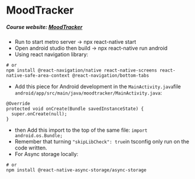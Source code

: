 # MoodTracker
##### Course website: [MoodTracker](https://kadikraman.github.io/react-native-beyond-basics/)
- Run to start metro server -> npx react-native start
- Open android studio then build -> npx react-native run android
- Using react navigation library: 
```yarn add @react-navigation/native react-native-screens react-native-safe-area-context @react-navigation/bottom-tabs 
# or
npm install @react-navigation/native react-native-screens react-native-safe-area-context @react-navigation/bottom-tabs
```
- Add this piece for Android development in the ` MainActivity.java `file `android/app/src/main/java/moodtracker/MainActivity.java`: 
``` 
@Override
protected void onCreate(Bundle savedInstanceState) {
  super.onCreate(null);
} 
```
- then Add this import to the top of the same file: `import android.os.Bundle;`
- Remember that turning ` "skipLibCheck": true `in tsconfig only run on the code written.
- For Async storage locally: 
```yarn add @react-native-async-storage/async-storage
# or
npm install @react-native-async-storage/async-storage 
```
